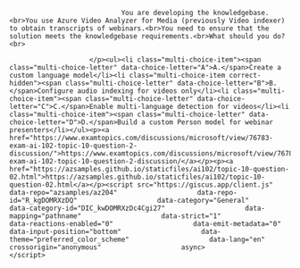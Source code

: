 <p class="card-text">
							
								You are developing the knowledgebase.<br>You use Azure Video Analyzer for Media (previously Video indexer) to obtain transcripts of webinars.<br>You need to ensure that the solution meets the knowledgebase requirements.<br>What should you do?<br>
							
						</p><ul><li class="multi-choice-item"><span class="multi-choice-letter" data-choice-letter="A">A.</span>Create a custom language model</li><li class="multi-choice-item correct-hidden"><span class="multi-choice-letter" data-choice-letter="B">B.</span>Configure audio indexing for videos only</li><li class="multi-choice-item"><span class="multi-choice-letter" data-choice-letter="C">C.</span>Enable multi-language detection for videos</li><li class="multi-choice-item"><span class="multi-choice-letter" data-choice-letter="D">D.</span>Build a custom Person model for webinar presenters</li></ul><p><a href="https://www.examtopics.com/discussions/microsoft/view/76783-exam-ai-102-topic-10-question-2-discussion/">https://www.examtopics.com/discussions/microsoft/view/76783-exam-ai-102-topic-10-question-2-discussion/</a></p><p><a href="https://azsamples.github.io/staticfiles/ai102/topic-10-question-02.html">https://azsamples.github.io/staticfiles/ai102/topic-10-question-02.html</a></p><script src="https://giscus.app/client.js"                    data-repo="azsamples/az204"                    data-repo-id="R_kgDOMRXzDQ"                    data-category="General"                    data-category-id="DIC_kwDOMRXzDc4Cgi27"                    data-mapping="pathname"                    data-strict="1"                    data-reactions-enabled="0"                    data-emit-metadata="0"                    data-input-position="bottom"                    data-theme="preferred_color_scheme"                    data-lang="en"                    crossorigin="anonymous"                    async>                    </script>